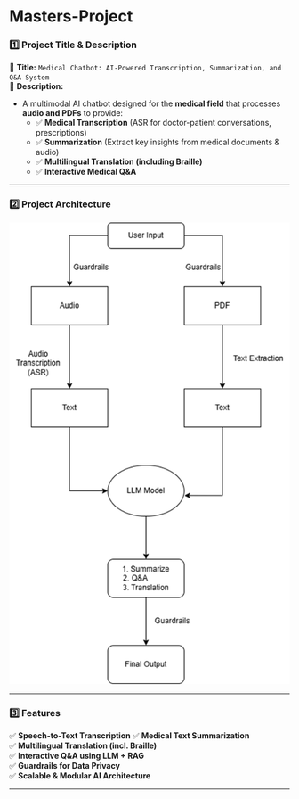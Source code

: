 # Masters-Project

### **1️⃣ Project Title & Description**  
🔹 **Title:** `Medical Chatbot: AI-Powered Transcription, Summarization, and Q&A System`  
🔹 **Description:**  
   - A multimodal AI chatbot designed for the **medical field** that processes **audio and PDFs** to provide:  
     - ✅ **Medical Transcription** (ASR for doctor-patient conversations, prescriptions)  
     - ✅ **Summarization** (Extract key insights from medical documents & audio)  
     - ✅ **Multilingual Translation (including Braille)**  
     - ✅ **Interactive Medical Q&A**

---

### **2️⃣ Project Architecture**  

![Architecture](image.png)

---

### **3️⃣ Features**  
✅ **Speech-to-Text Transcription**
✅ **Medical Text Summarization**  
✅ **Multilingual Translation (incl. Braille)**  
✅ **Interactive Q&A using LLM + RAG**  
✅ **Guardrails for Data Privacy**  
✅ **Scalable & Modular AI Architecture**  

---